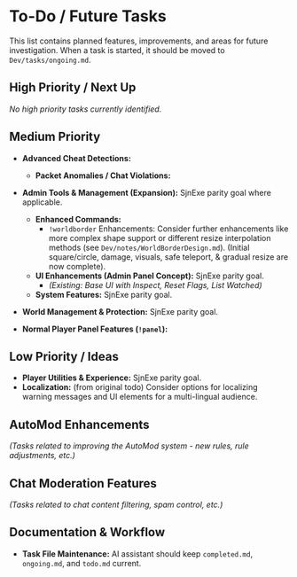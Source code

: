# To-Do / Future Tasks

This list contains planned features, improvements, and areas for future investigation. When a task is started, it should be moved to `Dev/tasks/ongoing.md`.

## High Priority / Next Up
*No high priority tasks currently identified.*

## Medium Priority

*   **Advanced Cheat Detections:**
    *   **Packet Anomalies / Chat Violations:**

*   **Admin Tools & Management (Expansion):** SjnExe parity goal where applicable.
    *   **Enhanced Commands:**
        *   `!worldborder` Enhancements: Consider further enhancements like more complex shape support or different resize interpolation methods (see `Dev/notes/WorldBorderDesign.md`). (Initial square/circle, damage, visuals, safe teleport, & gradual resize are now complete).
    *   **UI Enhancements (Admin Panel Concept):** SjnExe parity goal.
        *   *(Existing: Base UI with Inspect, Reset Flags, List Watched)*
    *   **System Features:** SjnExe parity goal.

*   **World Management & Protection:** SjnExe parity goal.

*   **Normal Player Panel Features (`!panel`):**

## Low Priority / Ideas

*   **Player Utilities & Experience:** SjnExe parity goal.
*   **Localization:** (from original todo) Consider options for localizing warning messages and UI elements for a multi-lingual audience.

## AutoMod Enhancements
*(Tasks related to improving the AutoMod system - new rules, rule adjustments, etc.)*

## Chat Moderation Features
*(Tasks related to chat content filtering, spam control, etc.)*

## Documentation & Workflow
*   **Task File Maintenance:** AI assistant should keep `completed.md`, `ongoing.md`, and `todo.md` current.
